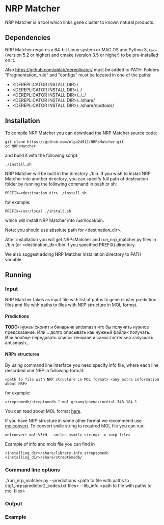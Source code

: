 # NRP Matcher

NRP Matcher is a tool which links gene cluster to known natural products.

## Dependencies

NRP Matcher requires a 64-bit Linux system or MAC OS and Python 3,
g++ (version 5.2 or higher) and cmake (version 3.5 or higher) to be
pre-installed on it.

Also https://github.com/ablab/dereplicator/ must be
added to PATH. Folders "Fragmentation_rule" and "configs" must be
located in one of the paths:
- \<DEREPLICATOR INSTALL DIR\>/
- \<DEREPLICATOR INSTALL DIR\>/../
- \<DEREPLICATOR INSTALL DIR\>/../../
- \<DEREPLICATOR INSTALL DIR\>/../share/
- \<DEREPLICATOR INSTALL DIR\>/../share/npdtools/


## Installation

To compile NRP Matcher you can download the NRP Matcher source code:

    git clone https://github.com/olga24912/NRPsMatcher.git
    cd NRPsMatcher

and build it with the following script:

    ./install.sh

NRP Matcher will be built in the directory ./bin. If you wish to install
NRP Matcher into another directory, you can specify full path of destination folder
by running the following command in bash or sh:

    PREFIX=<destination_dir> ./install.sh

for example:

    PREFIX=/usr/local ./install.sh

which will install NRP Matcher into /usr/local/bin.

Note: you should use absolute path for <destination_dir>.

After installation you will get NRPsMatcher and run_nrp_matcher.py
files in ./bin (or <destination_dir>/bin if you specified PREFIX)
directory.

We also suggest adding NRP Matcher installation directory to PATH variable.

## Running
### Input
NRP Matcher takes as input file with list of paths to gene cluster prediction files
and file with paths to files with NRP structure in MOL format.

#### Predictions

**TODO:**  нужен скрипт и бинарник antismash что бы получить нужное предсказание.
Или... долго описывать как нужный файлик получать. Или вообще передавать список геномов
и самостоятельно запускать antismash...

#### NRPs structures

By using command line interface you need specify info file,
where each line described one NRP in following format:

    <path to file with NRP structure in MOL format> <any extra information about NRP>

for example:

    streptomedb/streptomedb.1.mol geranylphenazinediol 348.184 1

You can read about MOL format [here](https://en.wikipedia.org/wiki/Chemical_table_file#Molfile).

If you have NRP structure in some other format we recommend use [molconvert](https://docs.chemaxon.com/display/docs/Molecule+file+conversion+with+Molconverter).
To convert smile string to required MOL file you can run:

    molconvert mol:V3+H --smiles <smile string> -o <nrp file>


Example of info and mols file you can find in

    <installing_dir>/share/library.info.streptomedb
    <installing_dir>/share/streptomedb/

### Command line options
./run_nrp_matcher.py --predictions \<path to file with paths to ctg1_nrpspredictor2_codes.txt files\> --lib_info \<path to file with paths to mol files\>
### Output
### Example